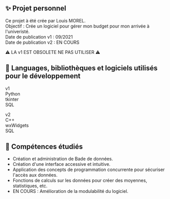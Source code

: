 ## ✨ Projet personnel

Ce projet à été crée par Louis MOREL.  
Objectif : Crée un logiciel pour gérer mon budget pour mon arrivée à l'univeristé.  
Date de publication v1 : 09/2021  
Date de publication v2 : EN COURS  

⚠️ LA v1 EST OBSOLETE NE PAS UTILISER ⚠️  

## 🔧 Languages, bibliothèques et logiciels utilisés pour le développement

v1  
Python  
tkinter  
SQL  

v2  
C++  
wxWidgets  
SQL  

## 🧠 Compétences étudiés

- Création et administration de Bade de données.
- Création d'une interface accessive et intuitive.
- Application des concepts de programmation concurrente pour sécuriser l'accès aux données.
- Fonctions de calculs sur les données pour créer des moyennes, statistiques, etc.
- EN COURS : Amélioration de la modulabilité du logiciel.
